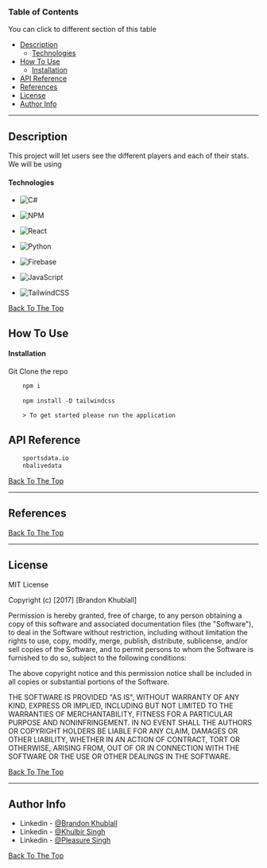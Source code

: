 ### Table of Contents
You can click to different section of this table

- [Description](#description)
    - [Technologies](#technologies)
- [How To Use](#how-to-use)
    - [Installation](#installation)
- [API Reference](#api-reference)
- [References](#references)
- [License](#license)
- [Author Info](#author-info)

---

## Description

This project will let users see the different players and each of their stats. We will be using 
#### Technologies

- ![C#](https://img.shields.io/badge/c%23-%23239120.svg?style=for-the-badge&logo=c-sharp&logoColor=white)
- ![NPM](https://img.shields.io/badge/NPM-%23000000.svg?style=for-the-badge&logo=npm&logoColor=white)
- ![React](https://img.shields.io/badge/react-%2320232a.svg?style=for-the-badge&logo=react&logoColor=%2361DAFB)
- ![Python](https://img.shields.io/badge/python-3670A0?style=for-the-badge&logo=python&logoColor=ffdd54)
- ![Firebase](https://img.shields.io/badge/Firebase-039BE5?style=for-the-badge&logo=Firebase&logoColor=white)
- ![JavaScript](https://img.shields.io/badge/javascript-%23323330.svg?style=for-the-badge&logo=javascript&logoColor=%23F7DF1E)
  
- ![TailwindCSS](https://img.shields.io/badge/tailwindcss-%2338B2AC.svg?style=for-the-badge&logo=tailwind-css&logoColor=white)


[Back To The Top](#read-me-template)


## How To Use

#### Installation

Git Clone the repo

```html
    npm i
    
    npm install -D tailwindcss

    > To get started please run the application
```

## API Reference

```html
    sportsdata.io
    nbalivedata
```
[Back To The Top](#read-me-template)

---

## References
[Back To The Top](#read-me-template)

---

## License

MIT License

Copyright (c) [2017] [Brandon Khublall]

Permission is hereby granted, free of charge, to any person obtaining a copy
of this software and associated documentation files (the "Software"), to deal
in the Software without restriction, including without limitation the rights
to use, copy, modify, merge, publish, distribute, sublicense, and/or sell
copies of the Software, and to permit persons to whom the Software is
furnished to do so, subject to the following conditions:

The above copyright notice and this permission notice shall be included in all
copies or substantial portions of the Software.

THE SOFTWARE IS PROVIDED "AS IS", WITHOUT WARRANTY OF ANY KIND, EXPRESS OR
IMPLIED, INCLUDING BUT NOT LIMITED TO THE WARRANTIES OF MERCHANTABILITY,
FITNESS FOR A PARTICULAR PURPOSE AND NONINFRINGEMENT. IN NO EVENT SHALL THE
AUTHORS OR COPYRIGHT HOLDERS BE LIABLE FOR ANY CLAIM, DAMAGES OR OTHER
LIABILITY, WHETHER IN AN ACTION OF CONTRACT, TORT OR OTHERWISE, ARISING FROM,
OUT OF OR IN CONNECTION WITH THE SOFTWARE OR THE USE OR OTHER DEALINGS IN THE
SOFTWARE.

[Back To The Top](#read-me-template)

---

## Author Info

- Linkedin - [@Brandon Khublall](https://www.linkedin.com/in/brandon-khublall-10bba7223/)
- Linkedin - [@Khulbir Singh](https://www.linkedin.com/in/-kulbir-singh/)
- Linkedin - [@Pleasure Singh](https://www.linkedin.com/in/pleasure-ghotra-0b8a01203/)

[Back To The Top](#read-me-template)